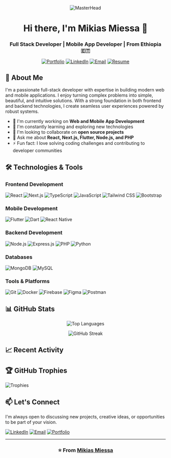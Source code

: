 <div align="center">

![MasterHead](https://user-images.githubusercontent.com/74038190/241765440-80728820-e06b-4f96-9c9e-9df46f0cc0a5.gif)

# Hi there, I'm Mikias Miessa 👋

### Full Stack Developer | Mobile App Developer | From Ethiopia 🇪🇹

[![Portfolio](https://img.shields.io/badge/Portfolio-%23000000.svg?style=for-the-badge&logo=firefox&logoColor=#FF7139)](https://mikiasmiessa.netlify.app/)
[![LinkedIn](https://img.shields.io/badge/linkedin-%230077B5.svg?style=for-the-badge&logo=linkedin&logoColor=white)](https://linkedin.com/in/mikias-miessa)
[![Email](https://img.shields.io/badge/Email-D14836?style=for-the-badge&logo=gmail&logoColor=white)](mailto:mikiasmiessa@gmail.com)
[![Resume](https://img.shields.io/badge/Resume-4285F4?style=for-the-badge&logo=googledrive&logoColor=white)](https://flowcv.com/resume/fh5tl42jsp)

</div>

## 🚀 About Me

I'm a passionate full-stack developer with expertise in building modern web and mobile applications. I enjoy turning complex problems into simple, beautiful, and intuitive solutions. With a strong foundation in both frontend and backend technologies, I create seamless user experiences powered by robust systems.

- 🔭 I'm currently working on **Web and Mobile App Development**
- 🌱 I'm constantly learning and exploring new technologies
- 👯 I'm looking to collaborate on **open source projects**
- 💬 Ask me about **React, Next.js, Flutter, Node.js, and PHP**
- ⚡ Fun fact: I love solving coding challenges and contributing to developer communities

## 🛠️ Technologies & Tools

### Frontend Development
![React](https://img.shields.io/badge/React-20232A?style=for-the-badge&logo=react&logoColor=61DAFB)
![Next.js](https://img.shields.io/badge/Next.js-000000?style=for-the-badge&logo=nextdotjs&logoColor=white)
![TypeScript](https://img.shields.io/badge/TypeScript-007ACC?style=for-the-badge&logo=typescript&logoColor=white)
![JavaScript](https://img.shields.io/badge/JavaScript-F7DF1E?style=for-the-badge&logo=javascript&logoColor=black)
![Tailwind CSS](https://img.shields.io/badge/Tailwind_CSS-38B2AC?style=for-the-badge&logo=tailwind-css&logoColor=white)
![Bootstrap](https://img.shields.io/badge/Bootstrap-563D7C?style=for-the-badge&logo=bootstrap&logoColor=white)

### Mobile Development
![Flutter](https://img.shields.io/badge/Flutter-02569B?style=for-the-badge&logo=flutter&logoColor=white)
![Dart](https://img.shields.io/badge/Dart-0175C2?style=for-the-badge&logo=dart&logoColor=white)
![React Native](https://img.shields.io/badge/React_Native-20232A?style=for-the-badge&logo=react&logoColor=61DAFB)

### Backend Development
![Node.js](https://img.shields.io/badge/Node.js-339933?style=for-the-badge&logo=nodedotjs&logoColor=white)
![Express.js](https://img.shields.io/badge/Express.js-000000?style=for-the-badge&logo=express&logoColor=white)
![PHP](https://img.shields.io/badge/PHP-777BB4?style=for-the-badge&logo=php&logoColor=white)
![Python](https://img.shields.io/badge/Python-3776AB?style=for-the-badge&logo=python&logoColor=white)

### Databases
![MongoDB](https://img.shields.io/badge/MongoDB-4EA94B?style=for-the-badge&logo=mongodb&logoColor=white)
![MySQL](https://img.shields.io/badge/MySQL-4479A1?style=for-the-badge&logo=mysql&logoColor=white)

### Tools & Platforms
![Git](https://img.shields.io/badge/Git-F05032?style=for-the-badge&logo=git&logoColor=white)
![Docker](https://img.shields.io/badge/Docker-2496ED?style=for-the-badge&logo=docker&logoColor=white)
![Firebase](https://img.shields.io/badge/Firebase-FFCA28?style=for-the-badge&logo=firebase&logoColor=black)
![Figma](https://img.shields.io/badge/Figma-F24E1E?style=for-the-badge&logo=figma&logoColor=white)
![Postman](https://img.shields.io/badge/Postman-FF6C37?style=for-the-badge&logo=postman&logoColor=white)

## 📊 GitHub Stats

<div align="center">
  
<!--![Mikias's GitHub Stats](https://github-readme-stats.vercel.app/api?username=mikias-miessa&show_icons=true&theme=radical&hide_border=true&count_private=true)-->
  
![Top Languages](https://github-readme-stats.vercel.app/api/top-langs/?username=mikias-miessa&layout=compact&theme=radical&hide_border=true)
  
![GitHub Streak](https://github-readme-streak-stats.herokuapp.com/?user=mikias-miessa&theme=radical&hide_border=true)

</div>

## 📈 Recent Activity

<!--START_SECTION:activity-->
<!--END_SECTION:activity-->

## 🏆 GitHub Trophies

![Trophies](https://github-profile-trophy.vercel.app/?username=mikias-miessa&theme=radical&no-frame=true&row=1&column=7)

## 📫 Let's Connect

I'm always open to discussing new projects, creative ideas, or opportunities to be part of your vision.

[![LinkedIn](https://img.shields.io/badge/LinkedIn-0077B5?style=for-the-badge&logo=linkedin&logoColor=white)](https://linkedin.com/in/mikias-miessa)
[![Email](https://img.shields.io/badge/Gmail-D14836?style=for-the-badge&logo=gmail&logoColor=white)](mailto:mikiasmiessa@gmail.com)
[![Portfolio](https://img.shields.io/badge/Portfolio-%23000000.svg?style=for-the-badge&logo=firefox&logoColor=#FF7139)](https://mikiasmiessa.netlify.app/)

---

<div align="center">

### ⭐️ From [Mikias Miessa](https://github.com/mikias-miessa)

</div>
